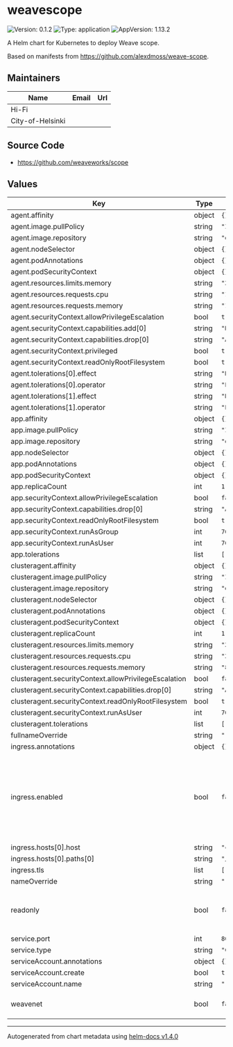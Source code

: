 # weavescope

![Version: 0.1.2](https://img.shields.io/badge/Version-0.1.2-informational?style=flat-square) ![Type: application](https://img.shields.io/badge/Type-application-informational?style=flat-square) ![AppVersion: 1.13.2](https://img.shields.io/badge/AppVersion-1.13.2-informational?style=flat-square)

A Helm chart for Kubernetes to deploy Weave scope.

Based on manifests from https://github.com/alexdmoss/weave-scope.

## Maintainers

| Name | Email | Url |
| ---- | ------ | --- |
| Hi-Fi |  |  |
| City-of-Helsinki |  |  |

## Source Code

* <https://github.com/weaveworks/scope>

## Values

| Key | Type | Default | Description |
|-----|------|---------|-------------|
| agent.affinity | object | `{}` |  |
| agent.image.pullPolicy | string | `"IfNotPresent"` |  |
| agent.image.repository | string | `"docker.io/weaveworks/scope"` |  |
| agent.nodeSelector | object | `{}` |  |
| agent.podAnnotations | object | `{}` |  |
| agent.podSecurityContext | object | `{}` |  |
| agent.resources.limits.memory | string | `"2000Mi"` |  |
| agent.resources.requests.cpu | string | `"100m"` |  |
| agent.resources.requests.memory | string | `"100Mi"` |  |
| agent.securityContext.allowPrivilegeEscalation | bool | `true` |  |
| agent.securityContext.capabilities.add[0] | string | `"NET_BIND_SERVICE"` |  |
| agent.securityContext.capabilities.drop[0] | string | `"ALL"` |  |
| agent.securityContext.privileged | bool | `true` |  |
| agent.securityContext.readOnlyRootFilesystem | bool | `true` |  |
| agent.tolerations[0].effect | string | `"NoSchedule"` |  |
| agent.tolerations[0].operator | string | `"Exists"` |  |
| agent.tolerations[1].effect | string | `"NoExecute"` |  |
| agent.tolerations[1].operator | string | `"Exists"` |  |
| app.affinity | object | `{}` |  |
| app.image.pullPolicy | string | `"IfNotPresent"` |  |
| app.image.repository | string | `"docker.io/weaveworks/scope"` |  |
| app.nodeSelector | object | `{}` |  |
| app.podAnnotations | object | `{}` |  |
| app.podSecurityContext | object | `{}` |  |
| app.replicaCount | int | `1` |  |
| app.securityContext.allowPrivilegeEscalation | bool | `false` |  |
| app.securityContext.capabilities.drop[0] | string | `"ALL"` |  |
| app.securityContext.readOnlyRootFilesystem | bool | `true` |  |
| app.securityContext.runAsGroup | int | `7007` |  |
| app.securityContext.runAsUser | int | `7007` |  |
| app.tolerations | list | `[]` |  |
| clusteragent.affinity | object | `{}` |  |
| clusteragent.image.pullPolicy | string | `"IfNotPresent"` |  |
| clusteragent.image.repository | string | `"docker.io/weaveworks/scope"` |  |
| clusteragent.nodeSelector | object | `{}` |  |
| clusteragent.podAnnotations | object | `{}` |  |
| clusteragent.podSecurityContext | object | `{}` |  |
| clusteragent.replicaCount | int | `1` |  |
| clusteragent.resources.limits.memory | string | `"2000Mi"` |  |
| clusteragent.resources.requests.cpu | string | `"25m"` |  |
| clusteragent.resources.requests.memory | string | `"80Mi"` |  |
| clusteragent.securityContext.allowPrivilegeEscalation | bool | `false` |  |
| clusteragent.securityContext.capabilities.drop[0] | string | `"ALL"` |  |
| clusteragent.securityContext.readOnlyRootFilesystem | bool | `true` |  |
| clusteragent.securityContext.runAsUser | int | `7007` |  |
| clusteragent.tolerations | list | `[]` |  |
| fullnameOverride | string | `""` |  |
| ingress.annotations | object | `{}` |  |
| ingress.enabled | bool | `false` | Enables ingress to Weave Scope. Note that free version doesn't have ANY authentication. Access should be limited with e.g. oauth2-proxy or whitelisting. |
| ingress.hosts[0].host | string | `"chart-example.local"` |  |
| ingress.hosts[0].paths[0] | string | `"/"` |  |
| ingress.tls | list | `[]` |  |
| nameOverride | string | `""` |  |
| readonly | bool | `false` | Run Weave Scope in read only mode (not possible to modify deployment/pods) |
| service.port | int | `80` |  |
| service.type | string | `"ClusterIP"` |  |
| serviceAccount.annotations | object | `{}` |  |
| serviceAccount.create | bool | `true` |  |
| serviceAccount.name | string | `""` |  |
| weavenet | bool | `false` | If deployed with WeaveNet, change to true |

----------------------------------------------
Autogenerated from chart metadata using [helm-docs v1.4.0](https://github.com/norwoodj/helm-docs/releases/v1.4.0)
